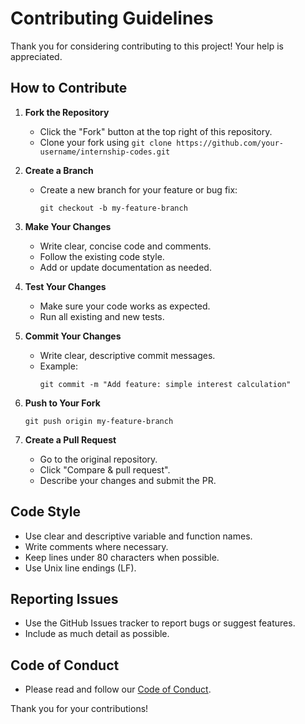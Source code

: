 # Contributing Guidelines

Thank you for considering contributing to this project! Your help is appreciated.

## How to Contribute

1. **Fork the Repository**
   - Click the "Fork" button at the top right of this repository.
   - Clone your fork using `git clone https://github.com/your-username/internship-codes.git`

2. **Create a Branch**
   - Create a new branch for your feature or bug fix:
     ```
     git checkout -b my-feature-branch
     ```

3. **Make Your Changes**
   - Write clear, concise code and comments.
   - Follow the existing code style.
   - Add or update documentation as needed.

4. **Test Your Changes**
   - Make sure your code works as expected.
   - Run all existing and new tests.

5. **Commit Your Changes**
   - Write clear, descriptive commit messages.
   - Example:
     ```
     git commit -m "Add feature: simple interest calculation"
     ```

6. **Push to Your Fork**
   ```
   git push origin my-feature-branch
   ```

7. **Create a Pull Request**
   - Go to the original repository.
   - Click "Compare & pull request".
   - Describe your changes and submit the PR.

## Code Style

- Use clear and descriptive variable and function names.
- Write comments where necessary.
- Keep lines under 80 characters when possible.
- Use Unix line endings (LF).

## Reporting Issues

- Use the GitHub Issues tracker to report bugs or suggest features.
- Include as much detail as possible.

## Code of Conduct

- Please read and follow our [Code of Conduct](CODE_OF_CONDUCT.md).

Thank you for your contributions!
